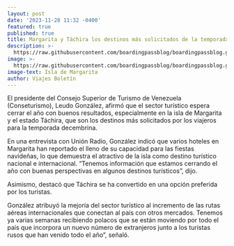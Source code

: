 ```yaml
---
layout: post
date: '2023-11-28 11:32 -0400'
featured: true
published: true
title: Margarita y Táchira los destinos más solicitados de la temporada
description: >-
  https://raw.githubusercontent.com/boardingpassblog/boardingpassblog.github.io/main/assets/images/1margarita.jpg
image: >-
  https://raw.githubusercontent.com/boardingpassblog/boardingpassblog.github.io/main/assets/images/1margarita.jpg
image-text: Isla de Margarita
author: Viajes Boletín
---
```

El presidente del Consejo Superior de Turismo de Venezuela (Conseturismo), Leudo González, afirmó que el sector turístico espera cerrar el año con buenos resultados, especialmente en la isla de Margarita y el estado Táchira, que son los destinos más solicitados por los viajeros para la temporada decembrina.

En una entrevista con Unión Radio, González indicó que varios hoteles en Margarita han reportado el lleno de su capacidad para las fiestas navideñas, lo que demuestra el atractivo de la isla como destino turístico nacional e internacional. “Tenemos información que estamos cerrando el año con buenas perspectivas en algunos destinos turísticos”, dijo.

Asimismo, destacó que Táchira se ha convertido en una opción preferida por los turistas.

González atribuyó la mejoría del sector turístico al incremento de las rutas aéreas internacionales que conectan al país con otros mercados. Tenemos ya varias semanas recibiendo polacos que se están moviendo por todo el país que incorpora un nuevo número de extranjeros junto a los turistas rusos que han venido todo el año”, señaló.